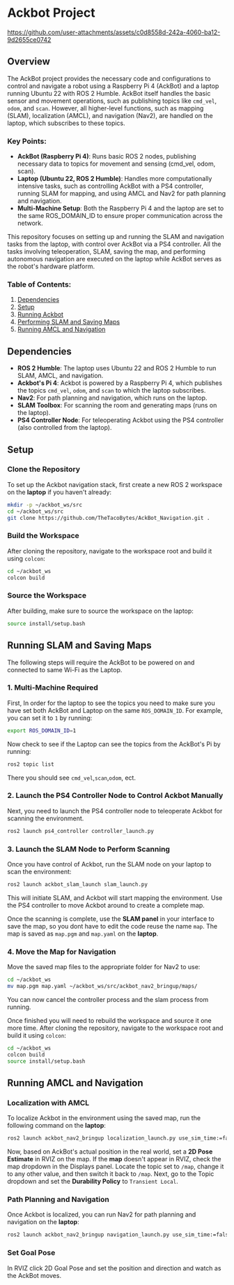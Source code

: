 # Ackbot Project


https://github.com/user-attachments/assets/c0d8558d-242a-4060-ba12-9d2655ce0742


## Overview
The AckBot project provides the necessary code and configurations to control and navigate a robot using a Raspberry Pi 4 (AckBot) and a laptop running Ubuntu 22 with ROS 2 Humble. AckBot itself handles the basic sensor and movement operations, such as publishing topics like `cmd_vel`, `odom`, and `scan`. However, all higher-level functions, such as mapping (SLAM), localization (AMCL), and navigation (Nav2), are handled on the laptop, which subscribes to these topics.

### Key Points:

- **AckBot (Raspberry Pi 4)**: Runs basic ROS 2 nodes, publishing necessary data to topics for movement and sensing (cmd_vel, odom, scan).
- **Laptop (Ubuntu 22, ROS 2 Humble)**: Handles more computationally intensive tasks, such as controlling AckBot with a PS4 controller, running SLAM for mapping, and using AMCL and Nav2 for path planning and navigation.
- **Multi-Machine Setup**: Both the Raspberry Pi 4 and the laptop are set to the same ROS_DOMAIN_ID to ensure proper communication across the network.

This repository focuses on setting up and running the SLAM and navigation tasks from the laptop, with control over AckBot via a PS4 controller. All the tasks involving teleoperation, SLAM, saving the map, and performing autonomous navigation are executed on the laptop while AckBot serves as the robot's hardware platform.

### Table of Contents:
1. [Dependencies](#dependencies)
2. [Setup](#setup)
3. [Running Ackbot](#running-ackbot)
4. [Performing SLAM and Saving Maps](#performing-slam-and-saving-maps)
5. [Running AMCL and Navigation](#running-amcl-and-navigation)
   
## Dependencies

- **ROS 2 Humble**: The laptop uses Ubuntu 22 and ROS 2 Humble to run SLAM, AMCL, and navigation.
- **Ackbot's Pi 4**: Ackbot is powered by a Raspberry Pi 4, which publishes the topics `cmd_vel`, `odom`, and `scan` to which the laptop subscribes.
- **Nav2**: For path planning and navigation, which runs on the laptop.
- **SLAM Toolbox**: For scanning the room and generating maps (runs on the laptop).
- **PS4 Controller Node**: For teleoperating Ackbot using the PS4 controller (also controlled from the laptop).

## Setup

### Clone the Repository
To set up the Ackbot navigation stack, first create a new ROS 2 workspace on the **laptop** if you haven't already:

```bash
mkdir -p ~/ackbot_ws/src
cd ~/ackbot_ws/src
git clone https://github.com/TheTacoBytes/AckBot_Navigation.git .
```

### Build the Workspace

After cloning the repository, navigate to the workspace root and build it using `colcon`:
```bash
cd ~/ackbot_ws
colcon build
```

### Source the Workspace

After building, make sure to source the workspace on the laptop:

```bash
source install/setup.bash
```

## Running SLAM and Saving Maps
The following steps will require the AckBot to be powered on and connected to same Wi-Fi as the Laptop. 

### 1. Multi-Machine Required
First, In order for the laptop to see the topics you need to make sure you have set both AckBot and Laptop on the same `ROS_DOMAIN_ID`. For example, you can set it to `1` by running:

```bash
export ROS_DOMAIN_ID=1
```
Now check to see if the Laptop can see the topics from the AckBot's Pi by running:
```bash
ros2 topic list
```
There you should see `cmd_vel`,`scan`,`odom`, ect.

### 2. Launch the PS4 Controller Node to Control Ackbot Manually

Next, you need to launch the PS4 controller node to teleoperate Ackbot for scanning the environment.
```bash
ros2 launch ps4_controller controller_launch.py
```
### 3. Launch the SLAM Node to Perform Scanning
Once you have control of Ackbot, run the SLAM node on your laptop to scan the environment:
```bash
ros2 launch ackbot_slam_launch slam_launch.py
```
This will initiate SLAM, and Ackbot will start mapping the environment. Use the PS4 controller to move Ackbot around to create a complete map.

Once the scanning is complete, use the **SLAM panel** in your interface to save the map, so you dont have to edit the code reuse the name `map`. The map is saved as `map.pgm` and `map.yaml` on the **laptop**.

### 4. Move the Map for Navigation  
Move the saved map files to the appropriate folder for Nav2 to use:
```bash
cd ~/ackbot_ws
mv map.pgm map.yaml ~/ackbot_ws/src/ackbot_nav2_bringup/maps/
```
You can now cancel the controller process and the slam process from running.

Once finished you will need to rebuild the workspace and source it one more time.
After cloning the repository, navigate to the workspace root and build it using `colcon`:
```bash
cd ~/ackbot_ws
colcon build
source install/setup.bash
```

## Running AMCL and Navigation
### Localization with AMCL 
To localize Ackbot in the environment using the saved map, run the following command on the **laptop**:
```bash
ros2 launch ackbot_nav2_bringup localization_launch.py use_sim_time:=false
```
Now, based on AckBot's actual position in the real world, set a **2D Pose Estimate** in RVIZ on the map. If the **map** doesn't appear in RVIZ, check the map dropdown in the Displays panel. Locate the topic set to `/map`, change it to any other value, and then switch it back to `/map`. Next, go to the Topic dropdown and set the **Durability Policy** to `Transient Local`.

### Path Planning and Navigation
Once Ackbot is localized, you can run Nav2 for path planning and navigation on the **laptop**:
```bash
ros2 launch ackbot_nav2_bringup navigation_launch.py use_sim_time:=false map_subscribe_transient_local:=true
```

### Set Goal Pose
In RVIZ click 2D Goal Pose and set the position and direction and watch as the AckBot moves.



